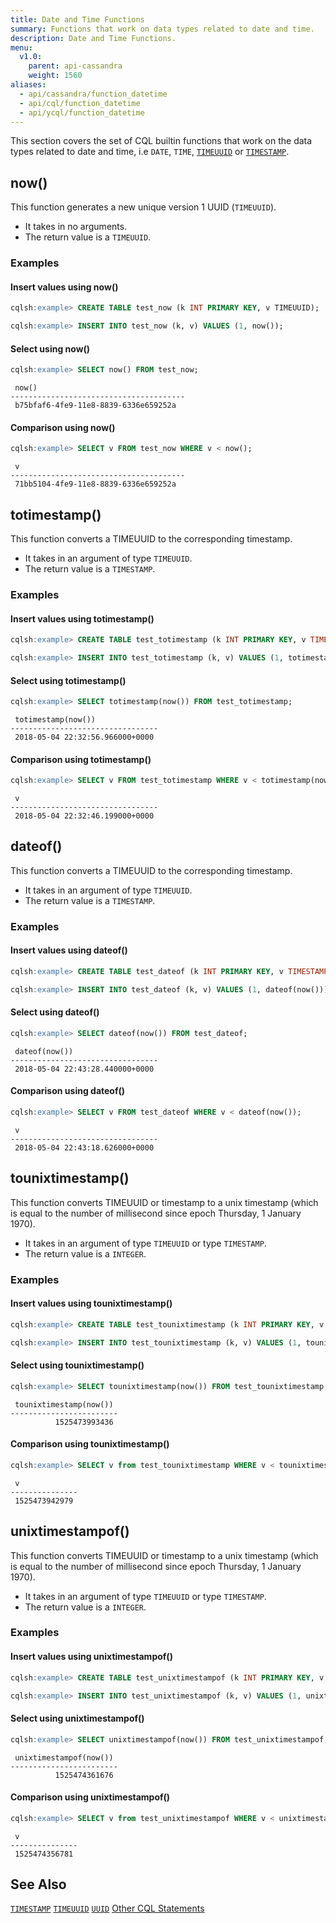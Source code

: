 ```yaml
---
title: Date and Time Functions
summary: Functions that work on data types related to date and time.
description: Date and Time Functions.
menu:
  v1.0:
    parent: api-cassandra
    weight: 1560
aliases:
  - api/cassandra/function_datetime
  - api/cql/function_datetime
  - api/ycql/function_datetime
---
```


This section covers the set of CQL builtin functions that work on the data types related to
date and time, i.e `DATE`, `TIME`, [`TIMEUUID`](../type_uuid) or [`TIMESTAMP`](../type_timestamp).

## now()

This function generates a new unique version 1 UUID (`TIMEUUID`).

- It takes in no arguments.
- The return value is a `TIMEUUID`.

### Examples

#### Insert values using now()
```{.sql .copy .separator-gt}
cqlsh:example> CREATE TABLE test_now (k INT PRIMARY KEY, v TIMEUUID);
```
```{.sql .copy .separator-gt}
cqlsh:example> INSERT INTO test_now (k, v) VALUES (1, now());
```

#### Select using now()
```{.sql .copy .separator-gt}
cqlsh:example> SELECT now() FROM test_now;
```
```
 now()
---------------------------------------
 b75bfaf6-4fe9-11e8-8839-6336e659252a
```

#### Comparison using now()
```{.sql .copy .separator-gt}
cqlsh:example> SELECT v FROM test_now WHERE v < now();
```
```
 v
---------------------------------------
 71bb5104-4fe9-11e8-8839-6336e659252a
```

## totimestamp()

This function converts a TIMEUUID to the corresponding timestamp.

- It takes in an argument of type `TIMEUUID`. 
- The return value is a `TIMESTAMP`.

### Examples

#### Insert values using totimestamp()
```{.sql .copy .separator-gt}
cqlsh:example> CREATE TABLE test_totimestamp (k INT PRIMARY KEY, v TIMESTAMP);
```
```{.sql .copy .separator-gt}
cqlsh:example> INSERT INTO test_totimestamp (k, v) VALUES (1, totimestamp(now()));
```

#### Select using totimestamp()

```{.sql .copy .separator-gt}
cqlsh:example> SELECT totimestamp(now()) FROM test_totimestamp;
```
```{.text}
 totimestamp(now())
---------------------------------
 2018-05-04 22:32:56.966000+0000
```

#### Comparison using totimestamp()
```{.sql .copy .separator-gt}
cqlsh:example> SELECT v FROM test_totimestamp WHERE v < totimestamp(now());
```
```{.text}
 v
---------------------------------
 2018-05-04 22:32:46.199000+0000
```

## dateof()

This function converts a TIMEUUID to the corresponding timestamp.

- It takes in an argument of type `TIMEUUID`. 
- The return value is a `TIMESTAMP`.

### Examples

#### Insert values using dateof()

```{.sql .copy .separator-gt}
cqlsh:example> CREATE TABLE test_dateof (k INT PRIMARY KEY, v TIMESTAMP);
```
```{.sql .copy .separator-gt}
cqlsh:example> INSERT INTO test_dateof (k, v) VALUES (1, dateof(now()));
```

#### Select using dateof()
```{.sql .copy .separator-gt}
cqlsh:example> SELECT dateof(now()) FROM test_dateof;
```
```{.nohighlight}
 dateof(now())
---------------------------------
 2018-05-04 22:43:28.440000+0000
```
#### Comparison using dateof()
```{.sql .copy .separator-gt}
cqlsh:example> SELECT v FROM test_dateof WHERE v < dateof(now());
```
```{.nohighlight}
 v
---------------------------------
 2018-05-04 22:43:18.626000+0000
```

## tounixtimestamp()

This function converts TIMEUUID or timestamp to a unix timestamp (which is
equal to the number of millisecond since epoch Thursday, 1 January 1970). 

- It takes in an argument of type `TIMEUUID` or type `TIMESTAMP`.
- The return value is a `INTEGER`.

### Examples

#### Insert values using tounixtimestamp()
```{.sql .copy .separator-gt}
cqlsh:example> CREATE TABLE test_tounixtimestamp (k INT PRIMARY KEY, v BIGINT);
```
```{.sql .copy .separator-gt}
cqlsh:example> INSERT INTO test_tounixtimestamp (k, v) VALUES (1, tounixtimestamp(now()));
```

#### Select using tounixtimestamp()
```{.sql .copy .separator-gt}
cqlsh:example> SELECT tounixtimestamp(now()) FROM test_tounixtimestamp;
```
```
 tounixtimestamp(now())
------------------------
          1525473993436
```

#### Comparison using tounixtimestamp()
```{.sql .copy .separator-gt}
cqlsh:example> SELECT v from test_tounixtimestamp WHERE v < tounixtimestamp(now());
```
```
 v
---------------
 1525473942979
```

## unixtimestampof()

This function converts TIMEUUID or timestamp to a unix timestamp (which is
equal to the number of millisecond since epoch Thursday, 1 January 1970). 

- It takes in an argument of type `TIMEUUID` or type `TIMESTAMP`.
- The return value is a `INTEGER`.

### Examples

#### Insert values using unixtimestampof()
```{.sql .copy .separator-gt}
cqlsh:example> CREATE TABLE test_unixtimestampof (k INT PRIMARY KEY, v BIGINT);
```
```{.sql .copy .separator-gt}
cqlsh:example> INSERT INTO test_unixtimestampof (k, v) VALUES (1, unixtimestampof(now()));
```

#### Select using unixtimestampof()
```{.sql .copy .separator-gt}
cqlsh:example> SELECT unixtimestampof(now()) FROM test_unixtimestampof;
```
```
 unixtimestampof(now())
------------------------
          1525474361676
```

#### Comparison using unixtimestampof()
```{.sql .copy .separator-gt}
cqlsh:example> SELECT v from test_unixtimestampof WHERE v < unixtimestampof(now());
```
```
 v
---------------
 1525474356781
```

## See Also

[`TIMESTAMP`](../type_timestamp)
[`TIMEUUID`](../type_uuid)
[`UUID`](../type_uuid)
[Other CQL Statements](..)
